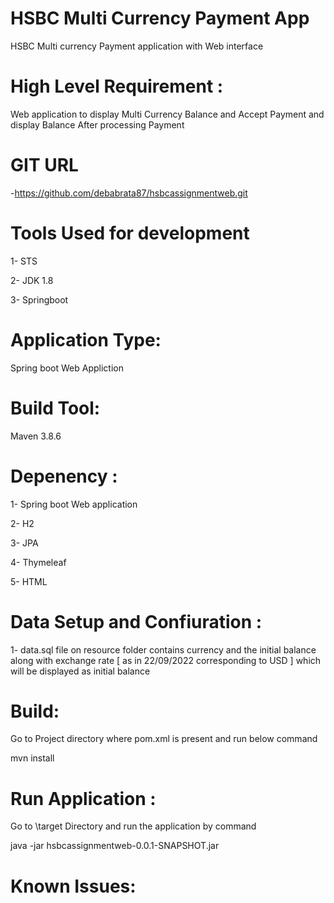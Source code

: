 # HSBC Multi Currency Payment App
HSBC Multi currency Payment application with Web interface

# High Level Requirement :

  Web application to display Multi Currency Balance and Accept Payment and display Balance After processing Payment
  

# GIT URL 
  
  -https://github.com/debabrata87/hsbcassignmentweb.git

# Tools Used for development 

  1- STS 
  
  2- JDK 1.8 
  
  3- Springboot

# Application Type:
  
  Spring boot Web Appliction

# Build Tool:

  Maven 3.8.6

# Depenency :

   1- Spring boot Web application 
   
   2- H2
   
   3- JPA
   
   4- Thymeleaf 
   
   5- HTML
   

# Data Setup and Confiuration :

  1- data.sql file on resource folder contains currency and the initial balance along with exchange rate  [ as in 22/09/2022 corresponding to USD ] which will be displayed as initial balance

# Build:

  Go to Project directory where pom.xml is present and run below command 
  
  mvn install 

# Run Application :
  
  Go to <Project Home>\target Directory and run the application by command 
  
  java -jar hsbcassignmentweb-0.0.1-SNAPSHOT.jar
  
# Known Issues:
